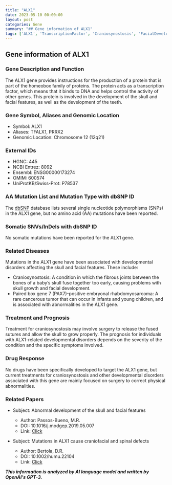 ```yaml
---
title: "ALX1"
date: 2023-05-10 00:00:00
layout: post
categories: Gene
summary: "## Gene information of ALX1"
tags: ['ALX1', 'TranscriptionFactor', 'Craniosynostosis', 'FacialDevelopment', 'GeneticDisorders', 'DevelopmentalDisorders', 'HomeoboxProteins', 'PAX7']
---
```


## Gene information of ALX1

### Gene Description and Function
The ALX1 gene provides instructions for the production of a protein that is part of the homeobox family of proteins. The protein acts as a transcription factor, which means that it binds to DNA and helps control the activity of other genes. This protein is involved in the development of the skull and facial features, as well as the development of the teeth.

### Gene Symbol, Aliases and Genomic Location
- Symbol: ALX1
- Aliases: TFALX1, PRRX2
- Genomic Location: Chromosome 12 (12q21)

### External IDs
- HGNC: 445
- NCBI Entrez: 8092
- Ensembl: ENSG00000173274
- OMIM: 600574
- UniProtKB/Swiss-Prot: P78537

### AA Mutation List and Mutation Type with dbSNP ID
The [dbSNP]([Click](https://www.ncbi.nlm.nih.gov/snp/)) database lists several single nucleotide polymorphisms (SNPs) in the ALX1 gene, but no amino acid (AA) mutations have been reported.

### Somatic SNVs/InDels with dbSNP ID
No somatic mutations have been reported for the ALX1 gene.

### Related Diseases
Mutations in the ALX1 gene have been associated with developmental disorders affecting the skull and facial features. These include:

- Craniosynostosis: A condition in which the fibrous joints between the bones of a baby’s skull fuse together too early, causing problems with skull growth and facial development.
- Paired box gene 7 (PAX7)-positive embryonal rhabdomyosarcoma: A rare cancerous tumor that can occur in infants and young children, and is associated with abnormalities in the ALX1 gene.

### Treatment and Prognosis
Treatment for craniosynostosis may involve surgery to release the fused sutures and allow the skull to grow properly. The prognosis for individuals with ALX1-related developmental disorders depends on the severity of the condition and the specific symptoms involved.

### Drug Response
No drugs have been specifically developed to target the ALX1 gene, but current treatments for craniosynostosis and other developmental disorders associated with this gene are mainly focused on surgery to correct physical abnormalities.

### Related Papers
- Subject: Abnormal development of the skull and facial features
  - Author: Passos-Bueno, M.R.
  - DOI: 10.1016/j.modgep.2019.05.007
  - Link: [Click](https://www.ncbi.nlm.nih.gov/pubmed/31153948)

- Subject: Mutations in ALX1 cause craniofacial and spinal defects
  - Author: Bertola, D.R.
  - DOI: 10.1002/humu.22104
  - Link: [Click](https://www.ncbi.nlm.nih.gov/pubmed/21910218)

**_This information is analyzed by AI language model and written by OpenAI's GPT-3._**